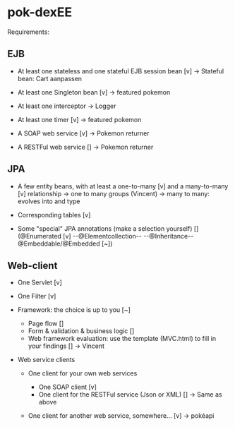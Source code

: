 # pok-dexEE

Requirements:

EJB
---

* At least one stateless and one stateful EJB session bean [v]
	-> Stateful bean: Cart aanpassen

* At least one Singleton bean [v]
	-> featured pokemon

* At least one interceptor
	-> Logger

* At least one timer [v]
	-> featured pokemon

* A SOAP web service [v]
	-> Pokemon returner

* A RESTFul web service []
	-> Pokemon returner

JPA
---

* A few entity beans, with at least a one-to-many [v] and a many-to-many [v] relationship
	-> one to many groups (Vincent)
    -> many to many: evolves into and type
    
* Corresponding tables [v]

* Some "special" JPA annotations (make a selection yourself) []
    (@Enumerated [v]
    --@Elementcollection--
    --@Inheritance--
    @Embeddable/@Embedded [~])

Web-client
----------

* One Servlet [v]

* One Filter [v]

* Framework: the choice is up to you [~]
    * Page flow []
    * Form & validation & business logic []
    * Web framework evaluation: use the template (MVC.html) to fill in your findings  []
	-> Vincent
    

* Web service clients
    * One client for your own web services
        * One SOAP client [v]
        * One client for the RESTFul service (Json or XML) []
	-> Same as above

    * One client for another web service, somewhere... [v]
	-> pokéapi



